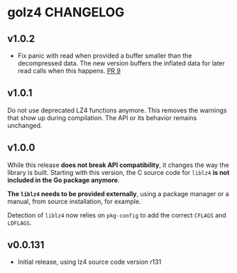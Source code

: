 # golz4 CHANGELOG

## v1.0.2

* Fix panic with read when provided a buffer smaller than the decompressed data. The new version buffers the inflated data for later read calls when this happens. [PR 9](https://github.com/DataDog/golz4/pull/9)

## v1.0.1

Do not use deprecated LZ4 functions anymore. This removes the warnings that show up during compilation. The API or its behavior remains unchanged.

## v1.0.0

While this release **does not break API compatibility**, it changes the way the library is built.
Starting with this version, the C source code for `liblz4` **is not included in the Go package anymore**.

**The `liblz4` needs to be provided externally**, using a package manager or a manual, from source installation, for example.

Detection of `liblz4` now relies on `pkg-config` to add the correct `CFLAGS` and `LDFLAGS`.

## v0.0.131

* Initial release, using lz4 source code version r131
